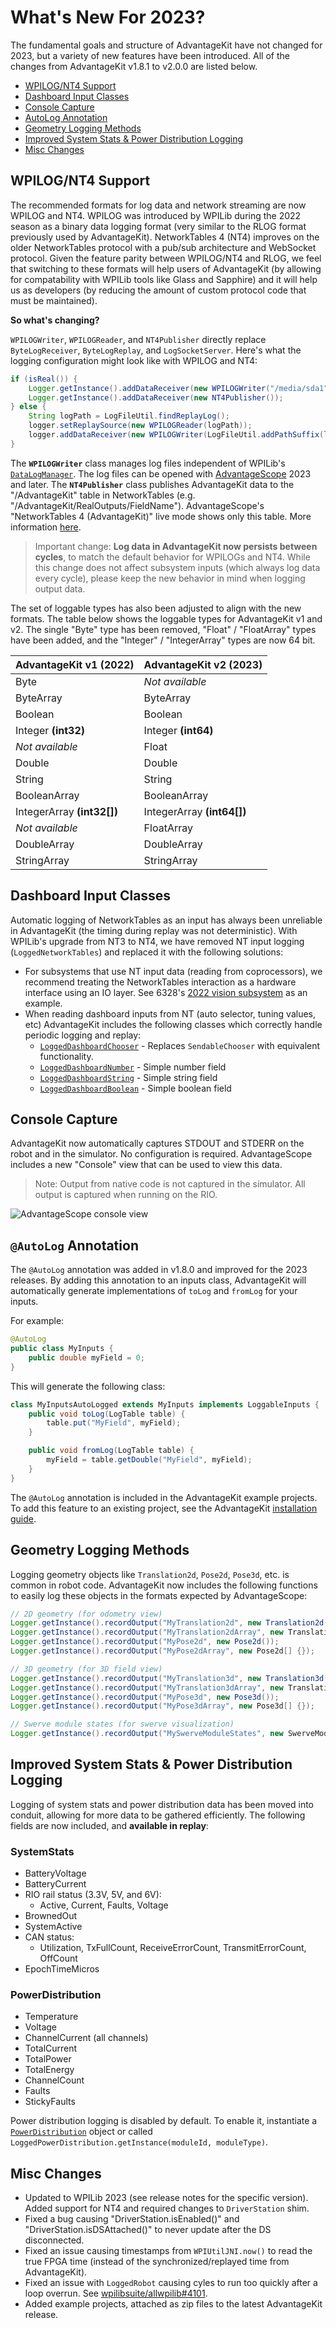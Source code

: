 # What's New For 2023?

The fundamental goals and structure of AdvantageKit have not changed for 2023, but a variety of new features have been introduced. All of the changes from AdvantageKit v1.8.1 to v2.0.0 are listed below.

- [WPILOG/NT4 Support](#wpilognt4-support)
- [Dashboard Input Classes](#dashboard-input-classes)
- [Console Capture](#console-capture)
- [AutoLog Annotation](#autolog-annotation)
- [Geometry Logging Methods](#geometry-logging-methods)
- [Improved System Stats & Power Distribution Logging](#improved-system-stats--power-distribution-logging)
- [Misc Changes](#misc-changes)

## WPILOG/NT4 Support

The recommended formats for log data and network streaming are now WPILOG and NT4. WPILOG was introduced by WPILib during the 2022 season as a binary data logging format (very similar to the RLOG format previously used by AdvantageKit). NetworkTables 4 (NT4) improves on the older NetworkTables protocol with a pub/sub architecture and WebSocket protocol. Given the feature parity between WPILOG/NT4 and RLOG, we feel that switching to these formats will help users of AdvantageKit (by allowing for compatability with WPILib tools like Glass and Sapphire) and it will help us as developers (by reducing the amount of custom protocol code that must be maintained).

**So what's changing?**

`WPILOGWriter`, `WPILOGReader`, and `NT4Publisher` directly replace `ByteLogReceiver`, `ByteLogReplay`, and `LogSocketServer`. Here's what the logging configuration might look like with WPILOG and NT4:

```java
if (isReal()) {
    Logger.getInstance().addDataReceiver(new WPILOGWriter("/media/sda1"));
    Logger.getInstance().addDataReceiver(new NT4Publisher());
} else {
    String logPath = LogFileUtil.findReplayLog();
    logger.setReplaySource(new WPILOGReader(logPath));
    logger.addDataReceiver(new WPILOGWriter(LogFileUtil.addPathSuffix(logPath, "_sim")));
}
```

The **`WPILOGWriter`** class manages log files independent of WPILib's [`DataLogManager`](https://first.wpi.edu/wpilib/allwpilib/docs/release/java/edu/wpi/first/wpilibj/DataLogManager.html). The log files can be opened with [AdvantageScope](https://github.com/Mechanical-Advantage/AdvantageScope) 2023 and later. The **`NT4Publisher`** class publishes AdvantageKit data to the "/AdvantageKit" table in NetworkTables (e.g. "/AdvantageKit/RealOutputs/FieldName"). AdvantageScope's "NetworkTables 4 (AdvantageKit)" live mode shows only this table. More information [here](https://github.com/Mechanical-Advantage/AdvantageScope/blob/main/docs/OPEN-LIVE.md).

> Important change: **Log data in AdvantageKit now persists between cycles**, to match the default behavior for WPILOGs and NT4. While this change does not affect subsystem inputs (which always log data every cycle), please keep the new behavior in mind when logging output data.

The set of loggable types has also been adjusted to align with the new formats. The table below shows the loggable types for AdvantageKit v1 and v2. The single "Byte" type has been removed, "Float" / "FloatArray" types have been added, and the "Integer" / "IntegerArray" types are now 64 bit.

| AdvantageKit v1 (2022)     | AdvantageKit v2 (2023)     |
| -------------------------- | -------------------------- |
| Byte                       | _Not available_            |
| ByteArray                  | ByteArray                  |
| Boolean                    | Boolean                    |
| Integer **(int32)**        | Integer **(int64)**        |
| _Not available_            | Float                      |
| Double                     | Double                     |
| String                     | String                     |
| BooleanArray               | BooleanArray               |
| IntegerArray **(int32[])** | IntegerArray **(int64[])** |
| _Not available_            | FloatArray                 |
| DoubleArray                | DoubleArray                |
| StringArray                | StringArray                |

## Dashboard Input Classes

Automatic logging of NetworkTables as an input has always been unreliable in AdvantageKit (the timing during replay was not deterministic). With WPILib's upgrade from NT3 to NT4, we have removed NT input logging (`LoggedNetworkTables`) and replaced it with the following solutions:

- For subsystems that use NT input data (reading from coprocessors), we recommend treating the NetworkTables interaction as a hardware interface using an IO layer. See 6328's [2022 vision subsystem](https://github.com/Mechanical-Advantage/RobotCode2022/tree/main/src/main/java/frc/robot/subsystems/vision) as an example.
- When reading dashboard inputs from NT (auto selector, tuning values, etc) AdvantageKit includes the following classes which correctly handle periodic logging and replay:
  - [`LoggedDashboardChooser`](https://github.com/Mechanical-Advantage/AdvantageKit/blob/main/junction/core/src/org/littletonrobotics/junction/networktables/LoggedDashboardChooser.java) - Replaces `SendableChooser` with equivalent functionality.
  - [`LoggedDashboardNumber`](https://github.com/Mechanical-Advantage/AdvantageKit/blob/main/junction/core/src/org/littletonrobotics/junction/networktables/LoggedDashboardNumber.java) - Simple number field
  - [`LoggedDashboardString`](https://github.com/Mechanical-Advantage/AdvantageKit/blob/main/junction/core/src/org/littletonrobotics/junction/networktables/LoggedDashboardString.java) - Simple string field
  - [`LoggedDashboardBoolean`](https://github.com/Mechanical-Advantage/AdvantageKit/blob/main/junction/core/src/org/littletonrobotics/junction/networktables/LoggedDashboardBoolean.java) - Simple boolean field

## Console Capture

AdvantageKit now automatically captures STDOUT and STDERR on the robot and in the simulator. No configuration is required. AdvantageScope includes a new "Console" view that can be used to view this data.

> Note: Output from native code is not captured in the simulator. All output is captured when running on the RIO.

![AdvantageScope console view](resources/console-1.png)

## `@AutoLog` Annotation

The `@AutoLog` annotation was added in v1.8.0 and improved for the 2023 releases. By adding this annotation to an inputs class, AdvantageKit will automatically generate implementations of `toLog` and `fromLog` for your inputs.

For example:

```java
@AutoLog
public class MyInputs {
    public double myField = 0;
}
```

This will generate the following class:

```java
class MyInputsAutoLogged extends MyInputs implements LoggableInputs {
    public void toLog(LogTable table) {
        table.put("MyField", myField);
    }

    public void fromLog(LogTable table) {
        myField = table.getDouble("MyField", myField);
    }
}
```

The `@AutoLog` annotation is included in the AdvantageKit example projects. To add this feature to an existing project, see the AdvantageKit [installation guide](INSTALLATION.md).

## Geometry Logging Methods

Logging geometry objects like `Translation2d`, `Pose2d`, `Pose3d`, etc. is common in robot code. AdvantageKit now includes the following functions to easily log these objects in the formats expected by AdvantageScope:

```java
// 2D geometry (for odometry view)
Logger.getInstance().recordOutput("MyTranslation2d", new Translation2d());
Logger.getInstance().recordOutput("MyTranslation2dArray", new Translation2d[] {});
Logger.getInstance().recordOutput("MyPose2d", new Pose2d());
Logger.getInstance().recordOutput("MyPose2dArray", new Pose2d[] {});

// 3D geometry (for 3D field view)
Logger.getInstance().recordOutput("MyTranslation3d", new Translation3d());
Logger.getInstance().recordOutput("MyTranslation3dArray", new Translation3d[] {});
Logger.getInstance().recordOutput("MyPose3d", new Pose3d());
Logger.getInstance().recordOutput("MyPose3dArray", new Pose3d[] {});

// Swerve module states (for swerve visualization)
Logger.getInstance().recordOutput("MySwerveModuleStates", new SwerveModuleState[] {});
```

## Improved System Stats & Power Distribution Logging

Logging of system stats and power distribution data has been moved into conduit, allowing for more data to be gathered efficiently. The following fields are now included, and **available in replay**:

### SystemStats

- BatteryVoltage
- BatteryCurrent
- RIO rail status (3.3V, 5V, and 6V):
  - Active, Current, Faults, Voltage
- BrownedOut
- SystemActive
- CAN status:
  - Utilization, TxFullCount, ReceiveErrorCount, TransmitErrorCount, OffCount
- EpochTimeMicros

### PowerDistribution

- Temperature
- Voltage
- ChannelCurrent (all channels)
- TotalCurrent
- TotalPower
- TotalEnergy
- ChannelCount
- Faults
- StickyFaults

Power distribution logging is disabled by default. To enable it, instantiate a [`PowerDistribution`](https://github.wpilib.org/allwpilib/docs/release/java/edu/wpi/first/wpilibj/PowerDistribution.html) object or called `LoggedPowerDistribution.getInstance(moduleId, moduleType)`.

## Misc Changes

- Updated to WPILib 2023 (see release notes for the specific version). Added support for NT4 and required changes to `DriverStation` shim.
- Fixed a bug causing "DriverStation.isEnabled()" and "DriverStation.isDSAttached()" to never update after the DS disconnected.
- Fixed an issue causing timestamps from `WPIUtilJNI.now()` to read the true FPGA time (instead of the synchronized/replayed time from AdvantageKit).
- Fixed an issue with `LoggedRobot` causing cyles to run too quickly after a loop overrun. See [wpilibsuite/allwpilib#4101](https://github.com/wpilibsuite/allwpilib/pull/4101).
- Added example projects, attached as zip files to the latest AdvantageKit release.
